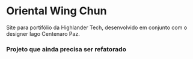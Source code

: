 # Oriental Wing Chun 

Site para portifólio da Highlander Tech, desenvolvido em conjunto com o designer Iago Centenaro Paz. 

### Projeto que ainda precisa ser refatorado